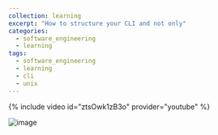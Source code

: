 ```yaml
---
collection: learning
excerpt: "How to structure your CLI and not only"
categories:
  - software_engineering
  - learning
tags:
  - software_engineering
  - learning
  - cli
  - unix
---
```


{% include video id="ztsOwk1zB3o" provider="youtube" %}

![image](https://github.com/friendlyantz/zendesk-challenge/assets/70934030/5153b245-210c-4829-a5ee-57d04bbbe4f8)

